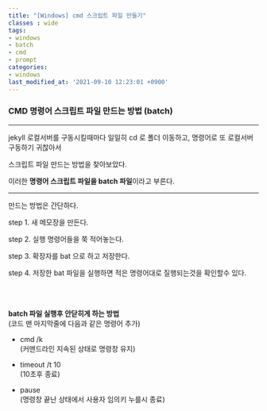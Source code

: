 ```yaml
---
title: "[Windows] cmd 스크립트 파일 만들기"
classes : wide
tags:
- windows
- batch
- cmd
- prompt
categories:
- windows
last_modified_at: '2021-09-10 12:23:01 +0900'
---
```


### CMD 명령어 스크립트 파일 만드는 방법 (batch)
-----------------------------------------


jekyll 로컬서버를 구동시킬때마다 일일히 cd 로 폴더 이동하고, 명령어로 또 로컬서버 구동하기 귀찮아서

스크립트 파일 만드는 방법을 찾아보았다.

이러한 **명령어 스크립트 파일을 batch 파일**이라고 부른다.



------------------------------------------

만드는 방법은 간단하다.

step 1. 새 메모장을 만든다.

step 2. 실행 명령어들을 쭉 적어놓는다.

step 3. 확장자를 bat 으로 하고 저장한다.

step 4. 저장한 bat 파일을 실행하면 적은 명령어대로 질행되는것을 확인할수 있다.

<br>
<br>

**batch 파일 실행후 안닫히게 하는 방법**
<br>(코드 맨 마지막줄에 다음과 같은 명령어 추가)
- cmd /k
<br>(커맨드라인 지속된 상태로 명령창 유지)
 
- timeout /t 10
<br>(10초후 종료)

- pause
<br>(명령창 끝난 상태에서 사용자 임의키 누를시 종료)
